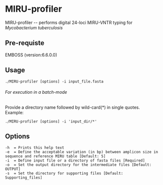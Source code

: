 # MIRU-profiler

MIRU-profiler -- performs digital 24-loci MIRU-VNTR typing for *Mycobacterium tuberculosis*

## Pre-requiste

EMBOSS (version:6.6.0.0)

## Usage
```
./MIRU-profiler [options] -i input_file.fasta
```
###### For execution in a batch-mode
Provide a directory name followed by wild-card(*) in single quotes. Example:
```
./MIRU-profiler [options] -i 'input_dir/*'
```
## Options
```
-h  = Prints this help text
-e  = Define the acceptable variation (in bp) between amplicon size in sequence and reference MIRU table [Default: 5]
-i  = Define input file or a directory of fasta files [Required]
-o  = Set the output directory for the intermediate files [Default: OUTPUT]
-s  = Set the directory for supporting files [Default: Supporting_files]
```

